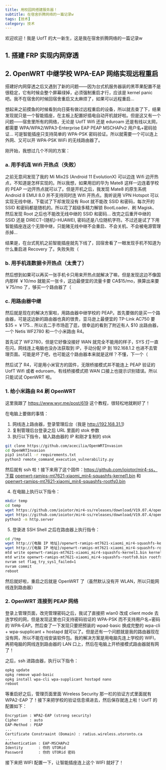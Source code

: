 ```yaml
---
title: 用校园网搭建服务器！
subtitle: 在宿舍折腾网络的一篇记录w
tags: [技术]
category: 技术
---
```


欢迎欢迎！我是 UofT 的大一新生，这是我在宿舍折腾网络的一篇记录w

## 1. 搭建 FRP 实现内网穿透
 


## 2. OpenWRT 中继学校 WPA-EAP 网络实现远程重启

搭建好内网穿透之后又遇到了新的问题——因为台式机服务器装的黑苹果配置不是很稳定，它有时候会整个屏幕绿掉，必须强制重启才行，应该是 kernel panic 吧。我不在宿舍的时候回宿舍重启又太麻烦了，如果可以远程重启...

想起来之前摸鱼的时候看到向日葵有做过远程重启的设备，所以就去查了下，结果发现就只是一个智能插座，在主板上配置好插电自动开机就好啦。但是这又有一个问题——宿舍里所有的网络，无论是 UofT Wifi 还是 eduroam 还是有线以太网，都需要 WPA/WPA2/WPA3-Enterprise EAP PEAP MSCHAPv2 用户名+密码验证... 可是智能插座只支持简单的 WPA-PSK 密码验证。所以就需要一个可以连上外网、又可以开 WPA-PSK WiFi 的无线路由器了。

刚开始，我想过几个不同的方案：

### a. 用手机连 Wifi 开热点（失败）

之前无意间发现了我的 Mi Mix2S (Android 11 EvolutionX) 可以边连 Wifi 边开热点，不知道是怎样实现的。所以我想，如果用旧的华为 Mate8 这样一边连着学校的 PEAP 一边开热点就可以了。但是开机之后，我发现 Mate8 的原生系统 Android 8 EMUI 8.0 并不支持同时连 Wifi 开热点。我听说用 VPN Hotspot 可以实现无线中继，下载试了下却发现没有 Root 就不能改 SSID 和密码，每次开的 SSID 和密码都是随机的。所以花了超级多精力解锁 BootLoader、刷 Magisk、然后发现 Root 之后也不能改无线中继的 SSID 和密码... 改完之后重开中继的 SSID 还是 DIRECT-{随机}-HUAWEI, 密码还是八位随机字符。不过还是试了下用智能插座连这个无限中继，只能赌无线中继不会重启、不会关机、不会被电源管理杀掉... 

结果是，在台式死机之前智能插座就先下线了，回宿舍看了一眼发现手机不知道为什么重启进 Recovery 了。失败失败（

### b. 用手机连数据卡开热点（太贵了）

然后想到如果可以再买一张手机卡只用来开热点就解决了嘛，但是发现这边不像国内那样 ￥10/mo 就能买一张卡，这边最便宜的流量卡要 CA$15/mo，换算出来要 ￥75/mo 了，够买一个路由器了（

### c. 用路由器中继

然后就是现在的解决方案啦，用路由器中继学校的 PEAP。首先要做的是买一个路由器，可是这边新的路由器也真的很贵，亚马逊上最便宜的 TP-Link AC750 要 $35 = ￥175... 所以去二手市场逛了逛，很幸运的看到了附近有人 $10 出路由器，一个 Netis WF2780 和一个小米路由 R4。

首先试了 WF2780，但是它好像没接好 WAN 就完全不能用的样子，SYS 灯一直在闪，网线连上电脑也没办法获取到 IP，手动分配 IP 到 192.168.1.2 也进不去管理页面。可能是坏了吧，也可能这个路由器本来就是这样？不懂，下一个（

然后试了 R4，可是用小米官方的固件，无限桥接模式并不能连上 PEAP 验证的 UofT Wifi 或者 eduroam，有线桥接模式把 WAN 口接上也提示识别错误。所以只能试试 OpenWRT 啦。

### 1. 给小米路由 R4 刷 OpenWRT

这里我跟了 https://www.wyr.me/post/619 这个教程，很轻松地就刷好了！

在电脑上要做的事情：

1. 网线连上路由器，登录管理后台（我是 http://192.168.31.1)
2. 复制管理后台登录之后 URL 里面的 stok 参数
3. 执行以下指令，输入路由器的 IP 和刚才复制的 stok

```sh
git clone https://github.com/acecilia/OpenWRTInvasion
cd OpenWRTInvasion
pip3 install -r requirements.txt
python3 remote_command_execution_vulnerability.py
```

然后就有 ssh 啦！接下来用了这个固件：https://github.com/ioiotor/mir4-ss，下载 [openwrt-ramips-mt7621-xiaomi_mir4-squashfs-kernel1.bin](https://github.com/ioiotor/mir4-ss/releases/download/V19.07.4/openwrt-ramips-mt7621-xiaomi_mir4-squashfs-kernel1.bin) 和 [openwrt-ramips-mt7621-xiaomi_mir4-squashfs-rootfs0.bin](https://github.com/ioiotor/mir4-ss/releases/download/V19.07.4/openwrt-ramips-mt7621-xiaomi_mir4-squashfs-rootfs0.bin)

4. 在电脑上执行以下指令：

```sh
mkdir temp
cd temp
wget https://github.com/ioiotor/mir4-ss/releases/download/V19.07.4/openwrt-ramips-mt7621-xiaomi_mir4-squashfs-kernel1.bin
wget https://github.com/ioiotor/mir4-ss/releases/download/V19.07.4/openwrt-ramips-mt7621-xiaomi_mir4-squashfs-rootfs0.bin
python3 -m http.server
```

5. 登录进 SSH Shell 之后在路由器上执行指令：

```sh
cd /tmp
wget http://{电脑 IP 地址}/openwrt-ramips-mt7621-xiaomi_mir4-squashfs-kernel1.bin
wget http://{电脑 IP 地址}/openwrt-ramips-mt7621-xiaomi_mir4-squashfs-rootfs0.bin
mtd write openwrt-ramips-mt7621-xiaomi_mir4-squashfs-kernel1.bin kernel1
mtd write openwrt-ramips-mt7621-xiaomi_mir4-squashfs-rootfs0.bin rootfs0
nvram set flag_try_sys1_failed=1
nvram commit
reboot
```

然后就好啦，重启之后就是 OpenWRT 了（虽然默认没有开 WLAN，所以只能网线连到路由器）

### 2. OpenWRT 连接到 PEAP 网络

登录上管理页面，改完管理密码之后，我试了直接把 wlan0 改成 client mode 去连学校的网，但是发现这里也只支持密码验证的 WPA-PSK 而不支持用户名+密码的 WPA-EAP。然后查了一下发现只要把预装的 wpad-basic 换成完整的 wpa-cli + wpa-supplicant + hostapd 就可以了。但是还有一个问题就是我的路由器现在没有网，所以不能在线安装软件包。我的解决方案是用电脑先连上学校的 WIFI，再把电脑的网线连到路由器的 LAN 口上，然后在电脑上开桥接模式路由器就有网了！

之后，ssh 进路由器，执行以下指令：

```sh
opkg update
opkg remove wpad-basic
opkg install wpa-cli wpa-supplicant hostapd nano
reboot
```

等重启好之后，管理页面里面 Wireless Security 那一栏的验证方式里面就有 WPA2-EAP 了！接下来把学校的验证信息填进去，然后保存就连上啦！UofT 的配置如下：

```txt
Encryption : WPA2-EAP (strong security)
Cipher     : auto
EAP-Method : PEAP
...
Certificate Constraaint (Domain) : radius.wireless.utoronto.ca
...
Authentication : EAP-MSCHAPv2
Identity       : 你的 UTORid
Password       : 你的 UTORid 密码
```

接下来把 WIFI 配置一下，让智能插座连上这个 WIFI 就好了！
